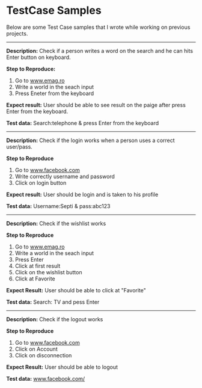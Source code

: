 # TestCase Samples

Below are some Test Case samples that I wrote while working on previous projects.

-----------

**Description:** Check if  a person writes a word on the search and he can hits Enter button on keyboard.

**Step to Reproduce:** 
1. Go to www.emag.ro
2. Write a world in the seach input
3. Press Eneter from the keyboard

**Expect result:** User should be able to see result on the paige after press Enter from the keyboard.

**Test data:** Search:telephone & press Enter from the keyboard

----------------

**Description:** Check if the login works when a person uses a correct user/pass.

**Step to Reproduce**
1. Go to www.facebook.com
2. Write correctly username and password
3. Click on login button

**Expect result:** User should be login and is taken to his profile 

**Test data:** Username:Septi & pass:abc123

--------------------------------------

**Description:** Check if the wishlist works

**Step to Reproduce** 
1. Go to www.emag.ro
2. Write a world in the seach input 
3. Press Enter
4. Click at first result
5. Click on the wishlist button
6. Click at Favorite

**Expect Result:** User should be able to click at "Favorite"

**Test data:** Search: TV and pess Enter

---------------------------------------

**Description:** Check if the logout works

**Step to Reproduce**
1. Go to www.facebook.com
2. Click on Account
3. Click on disconnection

**Expect Result:** User should be able to logout 

**Test data:** www.facebook.com/



